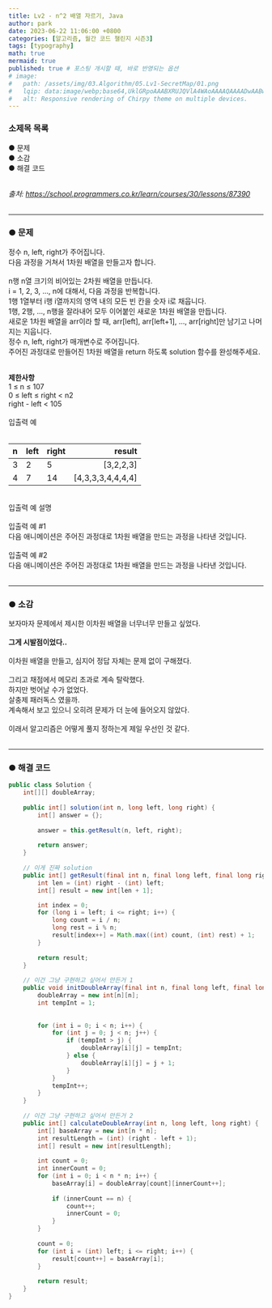 ```yaml
---
title: Lv2 - n^2 배열 자르기, Java
author: park
date: 2023-06-22 11:06:00 +0800
categories: [알고리즘, 월간 코드 챌린지 시즌3]
tags: [typography]
math: true
mermaid: true
published: true # 포스팅 개시할 때, 바로 반영되는 옵션
# image: 
#   path: /assets/img/03.Algorithm/05.Lv1-SecretMap/01.png
#   lqip: data:image/webp;base64,UklGRpoAAABXRUJQVlA4WAoAAAAQAAAADwAABwAAQUxQSDIAAAARL0AmbZurmr57yyIiqE8oiG0bejIYEQTgqiDA9vqnsUSI6H+oAERp2HZ65qP/VIAWAFZQOCBCAAAA8AEAnQEqEAAIAAVAfCWkAALp8sF8rgRgAP7o9FDvMCkMde9PK7euH5M1m6VWoDXf2FkP3BqV0ZYbO6NA/VFIAAAA
#   alt: Responsive rendering of Chirpy theme on multiple devices.
---
```


### 소제목 목록
● 문제<br/>
● 소감<br/>
● 해결 코드<br/>
<br/>

<i>출처: https://school.programmers.co.kr/learn/courses/30/lessons/87390</i><br/>
<br/>

---

### ● 문제
 
정수 n, left, right가 주어집니다.<br/>
다음 과정을 거쳐서 1차원 배열을 만들고자 합니다.<br/>
<br/>
n행 n열 크기의 비어있는 2차원 배열을 만듭니다.<br/>
i = 1, 2, 3, ..., n에 대해서, 다음 과정을 반복합니다.<br/>
1행 1열부터 i행 i열까지의 영역 내의 모든 빈 칸을 숫자 i로 채웁니다.<br/>
1행, 2행, ..., n행을 잘라내어 모두 이어붙인 새로운 1차원 배열을 만듭니다.<br/>
새로운 1차원 배열을 arr이라 할 때, arr[left], arr[left+1], ..., arr[right]만 남기고 나머지는 지웁니다.<br/>
정수 n, left, right가 매개변수로 주어집니다.<br/>
주어진 과정대로 만들어진 1차원 배열을 return 하도록 solution 함수를 완성해주세요.<br/>
<br/>

<b>제한사항</b><br/>
1 ≤ n ≤ 107<br/>
0 ≤ left ≤ right < n2<br/>
right - left < 105<br/>
<br/>
입출력 예<br/>
<br/>

| n                       | left  | right  | result |
|:------------------------|:----------|:----------|--------:|
| 3                | 2 | 5 | [3,2,2,3]  |
| 4                | 7 | 14 | [4,3,3,3,4,4,4,4]  |

<br/>
입출력 예 설명<br/>
<br/>
입출력 예 #1<br/>
다음 애니메이션은 주어진 과정대로 1차원 배열을 만드는 과정을 나타낸 것입니다.<br/>

<!-- ![01](/assets/img/03.Algorithm/16.Lv2-CutN2Array/01.gif) -->

<br/>
입출력 예 #2<br/>
다음 애니메이션은 주어진 과정대로 1차원 배열을 만드는 과정을 나타낸 것입니다.<br/>

<!-- ![02](/assets/img/03.Algorithm/16.Lv2-CutN2Array/02.gif) -->
<br/>

---

### ● 소감

보자마자 문제에서 제시한 이차원 배열을 너무너무 만들고 싶었다.<br/>
<br/>
<b>그게 시발점이었다..</b><br/>
<br/>
이차원 배열을 만들고, 심지어 정답 자체는 문제 없이 구해졌다.<br/>
<br/>
그리고 채점에서 메모리 초과로 계속 탈락했다.<br/>
하지만 벗어날 수가 없었다.<br/>
살충제 패러독스 였을까.<br/>
계속해서 보고 있으니 오히려 문제가 더 눈에 들어오지 않았다.<br/>
<br/>
이래서 알고리즘은 어떻게 풀지 정하는게 제일 우선인 것 같다.<br/>
<br/>

---

### ● 해결 코드

```java
public class Solution {
    int[][] doubleArray;
    
    public int[] solution(int n, long left, long right) {
        int[] answer = {};
        
        answer = this.getResult(n, left, right);
        
        return answer;
    }
    
    // 이게 진짜 solution
    public int[] getResult(final int n, final long left, final long right) {
        int len = (int) right - (int) left;
        int[] result = new int[len + 1];

        int index = 0;
        for (long i = left; i <= right; i++) {
            long count = i / n;
            long rest = i % n;
            result[index++] = Math.max((int) count, (int) rest) + 1;
        }
        
        return result;
    }
    
    // 이건 그냥 구현하고 싶어서 만든거 1
    public void initDoubleArray(final int n, final long left, final long right) {
        doubleArray = new int[n][n];
        int tempInt = 1;
        
        
        for (int i = 0; i < n; i++) {
            for (int j = 0; j < n; j++) {
                if (tempInt > j) {
                    doubleArray[i][j] = tempInt;
                } else {
                    doubleArray[i][j] = j + 1;
                }
            }
            tempInt++;
        }
    }
    
    // 이건 그냥 구현하고 싶어서 만든거 2
    public int[] calculateDoubleArray(int n, long left, long right) {
        int[] baseArray = new int[n * n];
        int resultLength = (int) (right - left + 1);
        int[] result = new int[resultLength];
        
        int count = 0;
        int innerCount = 0;
        for (int i = 0; i < n * n; i++) {
            baseArray[i] = doubleArray[count][innerCount++];
            
            if (innerCount == n) {
                count++;
                innerCount = 0;
            }
        }
        
        count = 0;
        for (int i = (int) left; i <= right; i++) {
            result[count++] = baseArray[i];
        }
        
        return result;
    }
}
```
